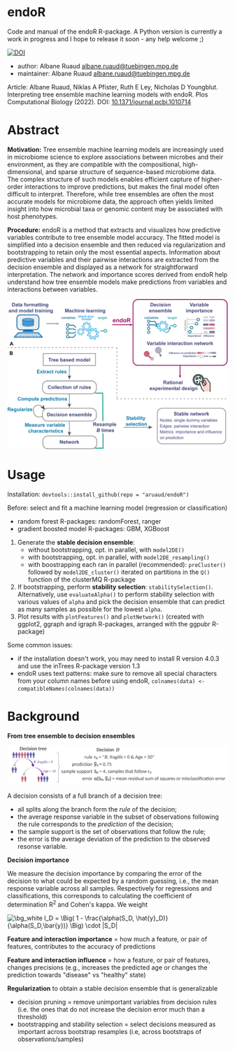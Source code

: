 # endoR
Code and manual of the endoR R-package. A Python version is currently a work in progress and I hope to release it soon - any help welcome ;) 

[![DOI](https://zenodo.org/badge/349814633.svg)](https://zenodo.org/badge/latestdoi/349814633)


- author: Albane Ruaud [albane.ruaud@tuebingen.mpg.de](mailto:albane.ruaud@tuebingen.mpg.de)
- maintainer: Albane Ruaud [albane.ruaud@tuebingen.mpg.de](mailto:albane.ruaud@tuebingen.mpg.de)

Article: Albane Ruaud, Niklas A Pfister, Ruth E Ley, Nicholas D Youngblut. Interpreting tree ensemble machine learning models with endoR. Plos Computational Biology (2022). DOI: [10.1371/journal.pcbi.1010714](https://journals.plos.org/ploscompbiol/article?id=10.1371/journal.pcbi.1010714)


# Abstract
**Motivation:** Tree ensemble machine learning models are increasingly used in microbiome science to explore associations between microbes and their environment, as they are compatible with the compositional, high-dimensional, and sparse structure of sequence-based microbiome data. The complex structure of such models enables efficient capture of higher-order interactions to improve predictions, but makes the final model often difficult to interpret. Therefore, while tree ensembles are often the most accurate models for microbiome data, the approach often yields limited insight into how microbial taxa or genomic content may be associated with host phenotypes.

**Procedure:** endoR is a method that extracts and visualizes how predictive variables contribute to tree ensemble model accuracy. The fitted model is simplified into a decision ensemble and then reduced via regularization and bootstrapping to retain only the most essential aspects. Information about predictive variables and their pairwise interactions are extracted from the decision ensemble and displayed as a network for straightforward interpretation. The network and importance scores derived from endoR help understand how tree ensemble models make predictions from variables and interactions between variables.

![endoR overall workflow](figures/Workflow.png)


# Usage
Installation: `devtools::install_github(repo = "aruaud/endoR")`

Before: select and fit a machine learning model (regression or classification)
- random forest R-packages: randomForest, ranger 
- gradient boosted model R-packages: GBM, XGBoost 

1. Generate the **stable decision ensemble**:
	- without bootstrapping, opt. in parallel, with `model2DE()`
	- with bootstrapping, opt. in parallel, with `model2DE_resampling()`
	- with boostrapping each ran in parallel (recommended): `preCluster()` followed by `model2DE_cluster()` iterated on partitions in the `Q()` function of the clusterMQ R-package
2. If bootstrapping, perform **stability selection**: `stabilitySelection()`. Alternatively, use `evaluateAlpha()` to perform stability selection with various values of `alpha` and pick the decision ensemble that can predict as many samples as possible for the lowest `alpha`.
3. Plot results with `plotFeatures()` and `plotNetwork()` (created with ggplot2, ggraph and igraph R-packages, arranged with the ggpubr R-package)

Some common issues: 
- if the installation doesn't work, you may need to install R version 4.0.3 and use the inTrees R-package version 1.3 
- endoR uses text patterns: make sure to remove all special characters from your column names before using endoR, `colnames(data) <- compatibleNames(colnames(data))`


# Background

**From tree ensemble to decision ensembles**

![Schema decisions](figures/Decisions_summary.png)

A decision consists of a full branch of a decision tree: 
- all splits along the branch form the *rule* of the decision;
- the average response variable in the subset of observations following the rule corresponds to the *prediction* of the decision;
- the sample support is the set of observations that follow the rule;
- the error is the average deviation of the prediction to the observed resonse variable. 


**Decision importance**

We measure the decision importance by comparing the error of the decision to what could be expected by a random guessing, i.e., the mean response variable across all samples. Respectively for regressions and classifications, this corresponds to calculating the coefficient of determination R<sup>2</sup> and Cohen's kappa. We weight 

<img src="https://latex.codecogs.com/svg.image?\bg_white&space;I_D&space;=&space;\Big(&space;1&space;-&space;\frac{\alpha(S_D,&space;\hat{y}_D)}{\alpha(S_D,\bar{y})}&space;\Big)&space;\cdot&space;|S_D|" title="\bg_white I_D = \Big( 1 - \frac{\alpha(S_D, \hat{y}_D)}{\alpha(S_D,\bar{y})} \Big) \cdot |S_D|" />


**Feature and interaction importance** = how much a feature, or pair of features, contributes to the accuracy of predictions

**Feature and interaction influence** = how a feature, or pair of features, changes precisions (e.g., increases the predicted age or changes the prediction towards "disease" vs "healthy" state)

**Regularization** to obtain a stable decision ensemble that is generalizable
- decision pruning = remove unimportant variables from decision rules (i.e. the ones that do not increase the decision error much than a threshold)
- bootstrapping and stability selection = select decisions measured as important across bootstrap resamples (i.e, across bootstraps of observations/samples)
